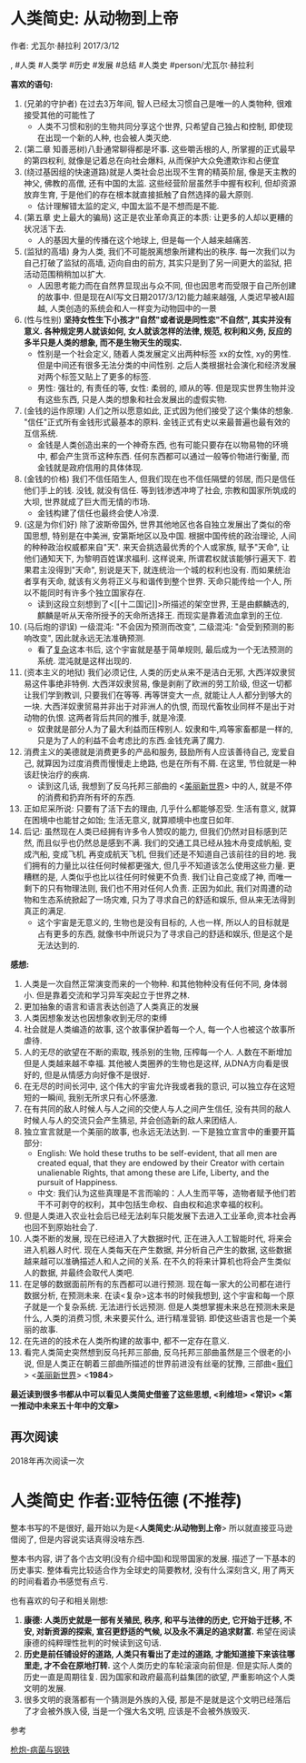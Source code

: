 # 人类简史: 从动物到上帝

作者: 尤瓦尔·赫拉利 2017/3/12

, #人类 #人类学 #历史 #发展 #总结 #人类史 #person/尤瓦尔·赫拉利

**喜欢的语句:**

1. (兄弟的守护者) 在过去3万年间, 智人已经太习惯自己是唯一的人类物种, 很难接受其他的可能性了
    * 人类不习惯和别的生物共同分享这个世界, 只希望自己独占和控制, 即使现在出现一个新的人种, 也会被人类灭绝.
2. (第二章 知善恶树)八卦通常聊得都是坏事. 这些嚼舌根的人, 所掌握的正式最早的第四权利, 就像是记着总在向社会爆料, 从而保护大众免遭欺诈和占便宜
3. (绕过基因组的快速道路)就是人类社会总出现不生育的精英阶层, 像是天主教的神父, 佛教的高僧, 还有中国的太监. 这些经营阶层虽然手中握有权利, 但却资源放弃生育, 于是他们的存在根本就直接抵触了自然选择的最大原则.
    * 估计理解错太监的定义, 中国太监不是不想而是不能.
4. (第五章 史上最大的骗局) 这正是农业革命真正的本质: 让更多的人却以更糟的状况活下去.
    * 人的基因大量的传播在这个地球上, 但是每一个人越来越痛苦.
5. (监狱的高墙) 身为人类, 我们不可能脱离想象所建构出的秩序. 每一次我们以为自己打破了监狱的高墙, 迈向自由的前方, 其实只是到了另一间更大的监狱, 把活动范围稍稍加以扩大.
    * 人因思考能力而在自然界显现出与众不同, 但也因思考而受限于自己所创建的故事中. 但是现在AI(写文日期2017/3/12)能力越来越强, 人类迟早被AI超越, 人类创造的系统会和人一样变为动物园中的一景
6. (性与性别) **坚持女性生下小孩才"自然"或者说是同性恋"不自然", 其实并没有意义. 各种规定男人就该如何, 女人就该怎样的法律, 规范, 权利和义务, 反应的多半只是人类的想象, 而不是生物天生的现实.**
    * 性别是一个社会定义, 随着人类发展定义出两种标签 xx的女性, xy的男性. 但是中间还有很多无法分类的中间性别. 之后人类根据社会演化和经济发展 对两个标签又贴上了更多的标签.
    * 男性: 强壮的, 有责任的等,  女性: 柔弱的, 顺从的等. 但是现实世界生物并没有这些东西, 只是人类的想象和社会发展出的虚假实物.
7. (金钱的运作原理) 人们之所以愿意如此, 正式因为他们接受了这个集体的想象. "信任"正式所有金钱形式最基本的原料. 金钱正式有史以来最普遍也最有效的互信系统.
    * 金钱是人类创造出来的一个神奇东西, 也有可能只要存在以物易物的环境中, 都会产生货币这种东西. 任何东西都可以通过一般等价物进行衡量, 而金钱就是政府信用的具体体现.
8. (金钱的价格) 我们不信任陌生人, 但我们现在也不信任隔壁的邻居, 而只是信任他们手上的钱. 没钱, 就没有信任. 等到钱渗透冲垮了社会, 宗教和国家所筑成的大坝, 世界就成了巨大而无情的市场.
    * 金钱构建了信任也最终会使人冷漠.
9. (这是为你们好) 除了波斯帝国外, 世界其他地区也各自独立发展出了类似的帝国思想, 特别是在中美洲, 安第斯地区以及中国. 根据中国传统的政治理论, 人间的种种政治权威都来自"天". 来天会挑选最优秀的个人或家族, 赋予"天命", 让他们通知天下, 为黎明百姓谋求福利. 这样说来, 所谓君权就该能够行遍天下. 若果君主没得到"天命", 别说是天下, 就连统治一个城的权利也没有. 而如果统治者享有天命, 就该有义务将正义与和谐传到整个世界. 天命只能传给一个人, 所以不能同时有许多个独立国家存在.
    * 读到这段立刻想到了<[[十二国记]]>所描述的架空世界, 王是由麒麟选的, 麒麟是听从天帝所授予的天命所选择王. 而现实是靠着流血拿到的王位.
10. (马后炮的谬误) 一级混沌: "不会因为预测而改变", 二级混沌: "会受到预测的影响改变", 因此就永远无法准确预测.
    * 看了[复杂](./第一推动复杂.md)这本书后, 这个宇宙就是基于简单规则, 最后成为一个无法预测的系统. 混沌就是这样出现的.
11. (资本主义的地狱) 我们必须记住, 人类的历史从来不是洁白无邪, 大西洋奴隶贸易这件事绝非特例. 大西洋奴隶贸易, 像是剥削了欧洲的劳工阶级, 但这一切都让我们学到教训, 只要我们在等等. 再等饼变大一点, 就能让人人都分到够大的一块. 大西洋奴隶贸易并非出于对非洲人的仇恨, 而现代畜牧业同样不是出于对动物的仇恨. 这两者背后共同的推手, 就是冷漠.
    * 奴隶就是部分人为了最大利益而压榨别人. 奴隶和牛,鸡等家畜都是一样的,只是为了人的利益不会考虑比的东西.金钱充满了魔力.
12. 消费主义的美德就是消费更多的产品和服务, 鼓励所有人应该善待自己, 宠爱自己, 就算因为过度消费而慢慢走上绝路, 也是在所有不屑. 在这里, 节俭就是一种该赶快治疗的疾病.
    * 读到这几话, 我想到了反乌托邦三部曲的 <[美丽新世界](./重返美丽新世界.md)> 中的人, 就是不停的消费和扔弃所有坏的东西.
13. 正如尼采所说: 只要有了活下去的理由, 几乎什么都能够忍受. 生活有意义, 就算在困境中也能甘之如饴; 生活无意义, 就算顺境中也度日如年.
14. 后记: 虽然现在人类已经拥有许多令人赞叹的能力, 但我们仍然对目标感到茫然, 而且似乎也仍然总是感到不满. 我们的交通工具已经从独木舟变成帆船, 变成汽船, 变成飞机, 再变成航天飞机, 但我们还是不知道自己该前往的目的地. 我们拥有的力量比以往任何时候都更强大, 但几乎不知道该怎么使用这些力量. 更糟糕的是, 人类似乎也比以往任何时候更不负责. 我们让自己变成了神, 而唯一剩下的只有物理法则, 我们也不用对任何人负责. 正因为如此, 我们对周遭的动物和生态系统掀起了一场灾难, 只为了寻求自己的舒适和娱乐, 但从来无法得到真正的满足.
    * 这个宇宙是无意义的, 生物也是没有目标的, 人也一样, 所以人的目标就是占有更多的东西, 就像书中所说只为了寻求自己的舒适和娱乐, 但是这个是无法达到的.


**感想:**
1. 人类是一次自然正常演变而来的一个物种. 和其他物种没有任何不同, 身体弱小. 但是靠着交流和学习异军突起立于世界之林.
2. 更加抽象的语言和语言表达创造了人类真正的发展
3. 人类因想象发达也因想象收到无尽的束缚
4. 社会就是人类编造的故事, 这个故事保护着每一个人, 每一个人也被这个故事所虐待.
5. 人的无尽的欲望在不断的索取, 残杀别的生物, 压榨每一个人. 人数在不断增加但是人类越来越不幸福. 其他被人类圈养的生物也是这样, 从DNA方向看是很好的, 但是从情感方向好像不是很好.
6. 在无尽的时间长河中, 这个伟大的宇宙允许我或者我的意识, 可以独立存在这短短的一瞬间, 我别无所求只有心怀感激.
7. 在有共同的敌人时候人与人之间的交使人与人之间产生信任, 没有共同的敌人时候人与人的交流只会产生猜忌, 并会创造新的敌人来团结人.
8. 独立宣言就是一个美丽的故事, 也永远无法达到. 一下是独立宣言中的重要开篇部分:
    * English: We hold these truths to be self-evident, that all men are created equal, that they are endowed by their Creator with certain unalienable Rights, that among these are Life, Liberty, and the pursuit of Happiness.
    * 中文: 我们认为这些真理是不言而喻的：人人生而平等，造物者赋予他们若干不可剥夺的权利，其中包括生命权、自由权和追求幸福的权利。
9. 但是人类进入农业社会后已经无法刹车只能发展下去进入工业革命,资本社会再也回不到原始社会了.
10. 人类不断的发展, 现在已经进入了大数据时代, 正在进入人工智能时代, 将来会进入机器人时代. 现在人类每天在产生数据, 并分析自己产生的数据, 这些数据越来越可以准确描述人和人之间的关系. 在不久的将来计算机也将会产生类似人的数据, 并最终会取代人类吧.
11. 在足够的数据面前所有的东西都可以进行预测. 现在每一家大的公司都在进行数据分析, 在预测未来. 在读<复杂>这本书的时候我想到, 这个宇宙和每一个原子就是一个复杂系统. 无法进行长远预测. 但是人类想掌握未来总在预测未来是什么, 人类的消费习惯, 未来要买什么, 进行精准营销. 即使这些语言也是一个美丽的故事.
12. 在先进的的技术在人类所构建的故事中, 都不一定存在意义.
13. 看完人类简史突然想到反乌托邦三部曲, 反乌托邦三部曲虽然是三个很老的小说, 但是人类正在朝着三部曲所描述的世界前进没有丝毫的犹豫, 三部曲<[我们](../2019/我们.md)> <[美丽新世界](./重返美丽新世界.md)> <**1984**>

**最近读到很多书都从中可以看见人类简史借鉴了这些思想, <利维坦> <常识> <第一推动中未来五十年中的文章>**


## 再次阅读
2018年再次阅读一次


# 人类简史 作者:亚特伍德 (不推荐)
整本书写的不是很好, 最开始以为是<**人类简史:从动物到上帝**> 所以就直接亚马逊借阅了, 但是内容说实话真得没啥东西.

整本书内容, 讲了各个古文明(没有介绍中国)和现带国家的发展. 描述了一下基本的历史事实. 整体看完比较适合作为全球史的简要教材, 没有什么深刻含义, 用了两天的时间看着办书感觉有点亏.

也有喜欢的句子和相关刚想:

1. **康德: 人类历史就是一部有关殖民, 秩序, 和平与法律的历史, 它开始于迁移, 不安, 对新资源的探索, 宣召更舒适的气候, 以及永不满足的追求财富.** 希望在阅读康德的纯粹理性批判的时候读到这句话.
2. **历史是前任铺设好的道路, 人类只有看出了走过的道路, 才能知道接下来该往哪里走, 才不会在原地打转.** 这个人类历史的车轮滚滚向前但是. 但是实际人类的历史一直是周期往复. 因为国家和政府最高利益集团的欲望, 严重影响这个人类文明的发展.
3. 很多文明的衰落都有一个猜测是外族的入侵, 那是不是就是这个文明已经落后了才会被外族入侵, 当是一个强大名文明, 应该是不会被外族毁灭.

参考

[枪炮-病菌与钢铁](枪炮-病菌与钢铁.md)
